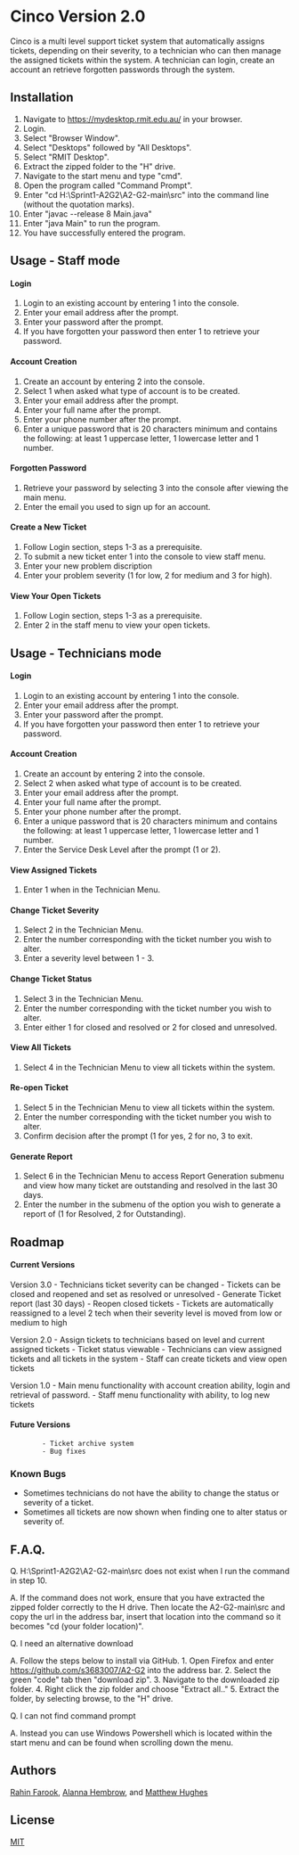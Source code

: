 # Cinco Version 2.0

Cinco is a multi level support ticket system that automatically assigns tickets, depending on their severity, to a technician who can then manage the assigned tickets within the system. A technician can login, create an account an retrieve forgotten passwords through the system. 

## Installation
1. Navigate to https://mydesktop.rmit.edu.au/ in your browser.
2. Login.
3. Select "Browser Window".
4. Select "Desktops" followed by "All Desktops".
5. Select "RMIT Desktop".
6. Extract the zipped folder to the "H" drive.
7. Navigate to the start menu and type "cmd".
8. Open the program called "Command Prompt".
9. Enter "cd H:\Sprint1-A2G2\A2-G2-main\src" into the command line (without the quotation marks).
10. Enter "javac --release 8 Main.java"
11. Enter "java Main" to run the program.
12. You have successfully entered the program. 

## Usage - Staff mode
#### Login
1. Login to an existing account by entering 1 into the console. 
2. Enter your email address after the prompt.
3. Enter your password after the prompt.
4. If you have forgotten your password then enter 1 to retrieve your password.

#### Account Creation 
1. Create an account by entering 2 into the console.
2. Select 1 when asked what type of account is to be created. 
3. Enter your email address after the prompt.
4. Enter your full name after the prompt.
5. Enter your phone number after the prompt.
6. Enter a unique password that is 20 characters minimum and contains the following: at least 1 uppercase letter, 1 lowercase letter and 1 number. 

#### Forgotten Password
1. Retrieve your password by selecting 3 into the console after viewing the main menu. 
2. Enter the email you used to sign up for an account.

#### Create a New Ticket
1. Follow Login section, steps 1-3 as a prerequisite.
2. To submit a new ticket enter 1 into the console to view staff menu. 
3. Enter your new problem discription
4. Enter your problem severity (1 for low, 2 for medium and 3 for high).

#### View Your Open Tickets
1. Follow Login section, steps 1-3 as a prerequisite.
2. Enter 2 in the staff menu to view your open tickets.

## Usage - Technicians mode
#### Login
1. Login to an existing account by entering 1 into the console. 
2. Enter your email address after the prompt.
3. Enter your password after the prompt.
4. If you have forgotten your password then enter 1 to retrieve your password.

#### Account Creation 
1. Create an account by entering 2 into the console.
2. Select 2 when asked what type of account is to be created. 
3. Enter your email address after the prompt.
4. Enter your full name after the prompt.
5. Enter your phone number after the prompt.
6. Enter a unique password that is 20 characters minimum and contains the following: at least 1 uppercase letter, 1 lowercase letter and 1 number. 
7. Enter the Service Desk Level after the prompt (1 or 2).

#### View Assigned Tickets
1. Enter 1 when in the Technician Menu.

#### Change Ticket Severity
1. Select 2 in the Technician Menu.
2. Enter the number corresponding with the ticket number you wish to alter. 
3. Enter a severity level between 1 - 3.

#### Change Ticket Status 
1. Select 3 in the Technician Menu.
2. Enter the number corresponding with the ticket number you wish to alter.
3. Enter either 1 for closed and resolved or 2 for closed and unresolved.

#### View All Tickets
1. Select 4 in the Technician Menu to view all tickets within the system.

#### Re-open Ticket
1. Select 5 in the Technician Menu to view all tickets within the system.
2. Enter the number corresponding with the ticket number you wish to alter.
3. Confirm decision after the prompt (1 for yes, 2 for no, 3 to exit.

#### Generate Report
1. Select 6 in the Technician Menu to access Report Generation submenu and view how many ticket are outstanding and resolved in the last 30 days.
2. Enter the number in the submenu of the option you wish to generate a report of (1 for Resolved, 2 for Outstanding).


## Roadmap
#### Current Versions

Version 3.0 - Technicians ticket severity can be changed
            - Tickets can be closed and reopened and set as resolved or unresolved
            - Generate Ticket report (last 30 days)
            - Reopen closed tickets 
            - Tickets are automatically reassigned to a level 2 tech when their severity level is moved from low or medium to high

Version 2.0 - Assign tickets to technicians based on level and current assigned tickets
            - Ticket status viewable
            - Technicians can view assigned tickets and all tickets in the system
            - Staff can create tickets and view open tickets

Version 1.0 - Main menu functionality with account creation ability, login and retrieval of password. 
            - Staff menu functionality with ability, to log new tickets

#### Future Versions
            - Ticket archive system
            - Bug fixes
          

### Known Bugs
- Sometimes technicians do not have the ability to change the status or severity of a ticket.
- Sometimes all tickets are now shown when finding one to alter status or severity of.

## F.A.Q.
Q. H:\Sprint1-A2G2\A2-G2-main\src does not exist when I run the command in step 10.

A. If the command does not work, ensure that you have extracted the zipped folder correctly to the H drive. Then locate the A2-G2-main\src and copy the url in the address bar, insert that location into the command so it becomes "cd (your folder location)". 

Q. I need an alternative download

A. Follow the steps below to install via GitHub.
            1. Open Firefox and enter https://github.com/s3683007/A2-G2 into the address bar. 
            2. Select the green "code" tab then "download zip".
            3. Navigate to the downloaded zip folder.
            4. Right click the zip folder and choose "Extract all.."
            5. Extract the folder, by selecting browse, to the "H" drive.

Q. I can not find command prompt

A. Instead you can use Windows Powershell which is located within the start menu and can be found when scrolling down the menu.

## Authors
[Rahin Farook](https://github.com/RahinF), [Alanna Hembrow](https://github.com/s3683007), and [Matthew Hughes](https://github.com/s3816641)

## License
[MIT](https://choosealicense.com/licenses/mit/)
